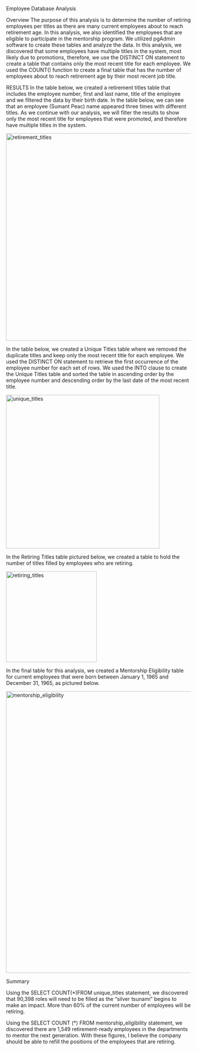 Employee Database Analysis

Overview
The purpose of this analysis is to determine the number of retiring employees per titles as there are many current employees about to reach retirement age. In this analysis, we also identified the employees that are eligible to participate in the mentorship program. We utilized pgAdmin software to create these tables and analyze the data. 
In this analysis, we discovered that some employees have multiple titles in the system, most likely due to promotions, therefore, we use the DISTINCT ON statement to create a table that contains only the most recent title for each employee. We used the COUNT() function to create a final table that has the number of employees about to reach retirement age by their most recent job title.

RESULTS
In the table below, we created a retirement titles table that includes the employee number, first and last name, title of the employee and we filtered the data by their birth date. In the table below, we can see that an employee (Sumant Peac) name appeared three times with different titles. As we continue with our analysis, we will filter the results to show only the most recent title for employees that were promoted, and therefore have multiple titles in the system. 

<img width="564" alt="retirement_titles" src="https://user-images.githubusercontent.com/85265504/152090184-c5d4a131-cdaf-4306-94e3-202210177db7.png">

In the table below, we created a Unique Titles table where we removed the duplicate titles and keep only the most recent title for each employee. We used the DISTINCT ON statement to retrieve the first occurrence of the employee number for each set of rows. We used the INTO clause to create the Unique Titles table and sorted the table in ascending order by the employee number and descending order by the last date of the most recent title. 
 
<img width="418" alt="unique_titles" src="https://user-images.githubusercontent.com/85265504/152090211-b90d23d1-380f-4d22-ad0d-adb76e84fff9.png">


In the Retiring Titles table pictured below, we created a table to hold the number of titles filled by employees who are retiring. 
 
<img width="247" alt="retiring_titles" src="https://user-images.githubusercontent.com/85265504/152090229-cb691982-e423-4fea-8c3a-b5479015d109.png">

In the final table for this analysis, we created a Mentorship Eligibility table for current employees that were born between January 1, 1965 and December 31, 1965, as pictured below.

 <img width="766" alt="mentorship_eligibility" src="https://user-images.githubusercontent.com/85265504/152090253-bf26c984-4704-455a-9a37-419fbab3bae7.png">


Summary 

Using the SELECT COUNT(*)FROM unique_titles statement, we discovered that 90,398 roles will need to be filled as the “silver tsunami” begins to make an impact. More than 60% of the current number of employees will be retiring.  
 

Using the SELECT COUNT (*) FROM mentorship_eligibility statement, we discovered there are 1,549 retirement-ready employees in the departments to mentor the next generation. With these figures, I believe the company should be able to refill the positions of the employees that are retiring. 
